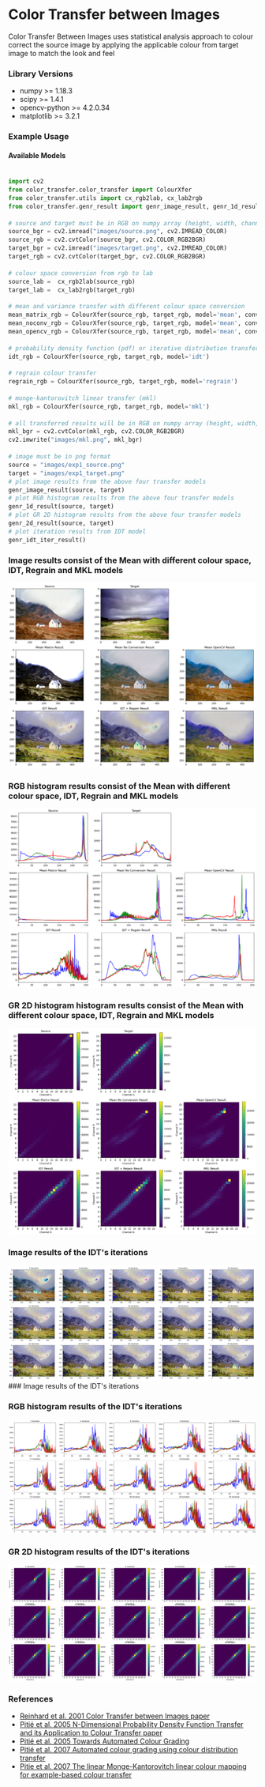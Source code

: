 # Color Transfer between Images
Color Transfer Between Images uses statistical analysis approach to colour correct the source image
by applying the applicable colour from target image to match the look and feel   



### Library Versions
- numpy >= 1.18.3
- scipy >= 1.4.1
- opencv-python >= 4.2.0.34
- matplotlib >= 3.2.1

### Example Usage
#### Available Models
```python

import cv2
from color_transfer.color_transfer import ColourXfer
from color_transfer.utils import cx_rgb2lab, cx_lab2rgb
from color_transfer.genr_result import genr_image_result, genr_1d_result, genr_2d_result, genr_idt_iter_result

# source and target must be in RGB on numpy array (height, width, channel)
source_bgr = cv2.imread("images/source.png", cv2.IMREAD_COLOR)
source_rgb = cv2.cvtColor(source_bgr, cv2.COLOR_RGB2BGR)
target_bgr = cv2.imread("images/target.png", cv2.IMREAD_COLOR)
target_rgb = cv2.cvtColor(target_bgr, cv2.COLOR_RGB2BGR)

# colour space conversion from rgb to lab
source_lab =  cx_rgb2lab(source_rgb)
target_lab =  cx_lab2rgb(target_rgb)

# mean and variance transfer with different colour space conversion
mean_matrix_rgb = ColourXfer(source_rgb, target_rgb, model='mean', conversion='matrix')
mean_noconv_rgb = ColourXfer(source_rgb, target_rgb, model='mean', conversion='noconv')
mean_opencv_rgb = ColourXfer(source_rgb, target_rgb, model='mean', conversion='opencv')

# probability density function (pdf) or iterative distribution transfer (idt)
idt_rgb = ColourXfer(source_rgb, target_rgb, model='idt')

# regrain colour transfer
regrain_rgb = ColourXfer(source_rgb, target_rgb, model='regrain')

# monge-kantorovitch linear transfer (mkl)
mkl_rgb = ColourXfer(source_rgb, target_rgb, model='mkl')

# all transferred results will be in RGB on numpy array (height, width, channel)
mkl_bgr = cv2.cvtColor(mkl_rgb, cv2.COLOR_RGB2BGR)
cv2.imwrite("images/mkl.png", mkl_bgr)

# image must be in png format
source = "images/exp1_source.png"
target = "images/exp1_target.png"
# plot image results from the above four transfer models
genr_image_result(source, target)
# plot RGB histogram results from the above four transfer models
genr_1d_result(source, target)
# plot GR 2D histogram results from the above four transfer models
genr_2d_result(source, target)
# plot iteration results from IDT model
genr_idt_iter_result()

```
### Image results consist of the Mean with different colour space, IDT, Regrain and MKL models
<img src="images/all_img_results.png">

### RGB histogram results consist of the Mean with different colour space, IDT, Regrain and MKL models
<img src="images/all_1d_results.png">

### GR 2D histogram histogram results consist of the Mean with different colour space, IDT, Regrain and MKL models
<img src="images/all_2d_results.png">

### Image results of the IDT's iterations
<img src="images/idt_img_results.png">
### Image results of the IDT's iterations

### RGB histogram results of the IDT's iterations
<img src="images/idt_1d_results.png">

### GR 2D histogram results of the IDT's iterations
<img src="images/idt_2d_results.png">

### References
- [Reinhard et al. 2001 Color Transfer between Images paper](http://erikreinhard.com/papers/colourtransfer.pdf)
- [Pitié et al. 2005 N-Dimensional Probability Density Function Transfer and its Application to Colour Transfer paper](https://github.com/frcs/colour-transfer/blob/master/publications/pitie05iccv.pdf)
- [Pitié et al. 2005 Towards Automated Colour Grading](https://github.com/frcs/colour-transfer/blob/master/publications/pitie05cvmp.pdf)
- [Pitié et al. 2007 Automated colour grading using colour distribution transfer](https://github.com/frcs/colour-transfer/blob/master/publications/pitie07cviu.pdf)
- [Pitie et al. 2007 The linear Monge-Kantorovitch linear colour mapping for example-based colour transfer](https://github.com/frcs/colour-transfer/blob/master/publications/pitie07cvmp.pdf)
